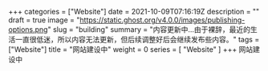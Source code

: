 +++
categories = ["Website"]
date = 2021-10-09T07:16:19Z
description = ""
draft = true
image = "https://static.ghost.org/v4.0.0/images/publishing-options.png"
slug = "building"
summary = "内容更新中...由于裸辞，最近的生活一直很低迷，所以内容无法更新，但后续调整好后会继续发布些内容。"
tags = ["Website"]
title = "网站建设中"
weight = 0
series = [ "Website" ]
+++
网站建设中







